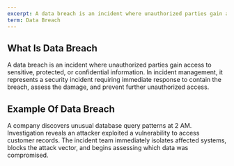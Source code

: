 ```yaml
---
excerpt: A data breach is an incident where unauthorized parties gain access to sensitive, protected, or confidential information.
term: Data Breach
---
```

## What Is Data Breach

A data breach is an incident where unauthorized parties gain access to sensitive, protected, or confidential information. In incident management, it represents a security incident requiring immediate response to contain the breach, assess the damage, and prevent further unauthorized access.

## Example Of Data Breach

A company discovers unusual database query patterns at 2 AM. Investigation reveals an attacker exploited a vulnerability to access customer records. The incident team immediately isolates affected systems, blocks the attack vector, and begins assessing which data was compromised.